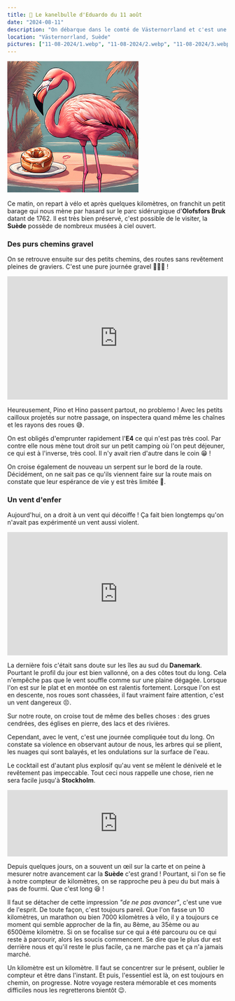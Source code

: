 ```yaml
---
title: 🥮 Le kanelbulle d'Eduardo du 11 août
date: "2024-08-11"
description: "On débarque dans le comté de Västernorrland et c'est une véritable soufflerie !"
location: "Västernorrland, Suède"
pictures: ["11-08-2024/1.webp", "11-08-2024/2.webp", "11-08-2024/3.webp", "11-08-2024/4.webp", "11-08-2024/5.webp", "11-08-2024/6.webp", "11-08-2024/7.webp", "11-08-2024/8.webp"]
---
```


![Kanelbullar d'Eduardo](../kanelbullar_eduardo.png)

Ce matin, on repart à vélo et après quelques kilomètres, on franchit un petit barage qui nous mène par hasard sur le parc sidérurgique  d'**Olofsfors Bruk** datant de 1762. Il est très bien préservé, c'est possible de le visiter, la **Suède** possède de nombreux musées à ciel ouvert.

### Des purs chemins gravel 

On se retrouve ensuite sur des petits chemins, des routes sans revêtement pleines de graviers. C'est une pure journée gravel 🚵🏼‍♂️ !

<div style="width: 100%; height: 0; position: relative; padding-bottom: 56%;"><iframe src="https://giphy.com/embed/MtcMcn4ZwScJnReOi2" style="top: 0; left: 0; width: 100%; height: 100%; position: absolute; border: 0;" allowfullscreen scrolling="no" allow="encrypted-media;" class="giphy-embed"></iframe></div>
 
Heureusement, Pino et Hino passent partout, no problemo ! Avec les petits cailloux projetés sur notre passage, on inspectera quand même les chaînes et les rayons des roues 😅.

On est obligés d'emprunter rapidement l'**E4** ce qui n'est pas très cool. Par contre elle nous mène tout droit sur un petit camping où l'on peut déjeuner, ce qui est à l'inverse, très cool. Il n'y avait rien d'autre dans le coin 😁 !

On croise également de nouveau un serpent sur le bord de la route. Décidément, on ne sait pas ce qu'ils viennent faire sur la route mais on constate que leur espérance de vie y est très limitée 🧐.

### Un vent d'enfer

Aujourd'hui, on a droit à un vent qui décoiffe ! Ça fait bien longtemps qu'on n'avait pas expérimenté un vent aussi violent.

<div style="width: 100%; height: 0; position: relative; padding-bottom: 56%;"><iframe src="https://giphy.com/embed/HmTLatwLWpTQk" style="top: 0; left: 0; width: 100%; height: 100%; position: absolute; border: 0;" allowfullscreen scrolling="no" allow="encrypted-media;" class="giphy-embed"></iframe></div>

La dernière fois c'était sans doute sur les îles au sud du **Danemark**. Pourtant le profil du jour est bien vallonné, on a des côtes tout du long. Cela n'empêche pas que le vent souffle comme sur une plaine dégagée. Lorsque l'on est sur le plat et en montée on est ralentis fortement. Lorsque l'on est en descente, nos roues sont chassées, il faut vraiment faire attention, c'est un vent dangereux 😣.

Sur notre route, on croise tout de même des belles choses : des grues cendrées, des églises en pierre, des lacs et des rivières.

Cependant, avec le vent, c'est une journée compliquée tout du long. On constate sa violence en observant autour de nous, les arbres qui se plient, les nuages qui sont balayés, et les ondulations sur la surface de l'eau. 

Le cocktail est d'autant plus explosif qu'au vent se mêlent le dénivelé et le revêtement pas impeccable. Tout ceci nous rappelle une chose, rien ne sera facile jusqu'à **Stockholm**.

<div style="left: 0; width: 100%; height: 152px; position: relative;"><iframe src="https://open.spotify.com/embed/track/5gxIJq36ODYOpBECJkHrar?utm_source=oembed" style="top: 0; left: 0; width: 100%; height: 100%; position: absolute; border: 0;" allowfullscreen allow="clipboard-write; encrypted-media; fullscreen; picture-in-picture;"></iframe></div>

Depuis quelques jours, on a souvent un œil sur la carte et on peine à mesurer notre avancement car la **Suède** c'est grand ! Pourtant, si l'on se fie à notre compteur de kilomètres, on se rapproche peu à peu du but mais à pas de fourmi. Que c'est long 😆 !

Il faut se détacher de cette impression *"de ne pas avancer"*, c'est une vue de l'esprit. De toute façon, c'est toujours pareil. Que l'on fasse un 10 kilomètres, un marathon ou bien 7000 kilomètres à vélo, il y a toujours ce moment qui semble approcher de la fin, au 8ème, au 35ème ou au 6500ème kilomètre. Si on se focalise sur ce qui a été parcouru ou ce qui reste à parcourir, alors les soucis commencent. Se dire que le plus dur est derrière nous et qu'il reste le plus facile, ça ne marche pas et ça n'a jamais marché.

Un kilomètre est un kilomètre. Il faut se concentrer sur le présent, oublier le compteur et être dans l'instant. Et puis, l'essentiel est là, on est toujours en chemin, on progresse. Notre voyage restera mémorable et ces moments difficiles nous les regretterons bientôt 😉.